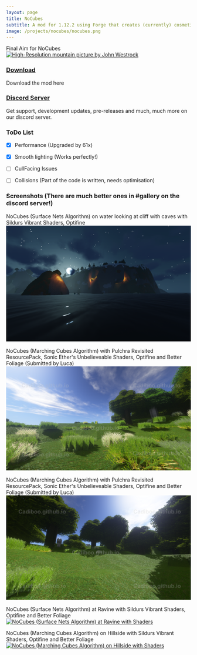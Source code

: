 ```yaml
---
layout: page
title: NoCubes
subtitle: A mod for 1.12.2 using Forge that creates (currently) cosmetic-only curved terrain layout in Minecraft
image: /projects/nocubes/nocubes.png
---
```

Final Aim for NoCubes
[![High-Resolution mountain picture by John Westrock](/projects/nocubes/john-westrock-1189512-unsplash.png "High-Resolution mountain picture by John Westrock")](https://unsplash.com/@johnwestrock?utm_medium=referral&utm_campaign=photographer-credit&utm_content=creditBadge)

### [Download](/projects/nocubes/download)
Download the mod here

### [Discord Server](https://discord.gg/zKP8EgY)
Get support, development updates, pre-releases and much, much more on our discord server.

### ToDo List
- [x] Performance (Upgraded by 61x)
- [x] Smooth lighting (Works perfectly!)
- [ ] CullFacing Issues
- [ ] Collisions (Part of the code is written, needs optimisation)


### Screenshots (There are much better ones in #gallery on the discord server!)
NoCubes (Surface Nets Algorithm) on water looking at cliff with caves with Sildurs Vibrant Shaders, Optifine
[![NoCubes (Surface Nets Algorithm) on water looking at cliff with caves with Shaders](/projects/nocubes/screenshots/surface_nets_water_cliff_cave_shaders.png "NoCubes (Marching Cubes Algorithm) on Hillside with Shaders")](/projects/nocubes/screenshots/surface_nets_water_cliff_cave_shaders.png)

NoCubes (Marching Cubes Algorithm) with Pulchra Revisited ResourcePack, Sonic Ether's Unbelieveable Shaders, Optifine and Better Foliage (Submitted by Luca)
[![NoCubes (Marching Cubes Algorithm) with Shaders in Plains Biome](/projects/nocubes/screenshots/marching_cubes_plains.png "NoCubes (Marching Cubes Algorithm) with Shaders in Plains Biome")](/projects/nocubes/screenshots/marching_cubes_plains.png)

NoCubes (Marching Cubes Algorithm) with Pulchra Revisited ResourcePack, Sonic Ether's Unbelieveable Shaders, Optifine and Better Foliage (Submitted by Luca)
[![NoCubes (Marching Cubes Algorithm) with Shaders in Plains Biome looking up hill with Wolves](/projects/nocubes/screenshots/marching_cubes_plains_hill_wolf.png "NoCubes (Marching Cubes Algorithm) with Shaders in Plains Biome looking up hill with Wolves")](/projects/nocubes/screenshots/marching_cubes_plains_hill_wolf.png)

NoCubes (Surface Nets Algorithm) at Ravine with Sildurs Vibrant Shaders, Optifine and Better Foliage
[![NoCubes (Surface Nets Algorithm) at Ravine  with Shaders](/projects/nocubes/screenshots/surface_nets_ravine_day.png "NoCubes (Surface Nets Algorithm) at Ravine with Shaders")](/projects/nocubes/screenshots/surface_nets_ravine_day.png)

NoCubes (Marching Cubes Algorithm) on Hillside with Sildurs Vibrant Shaders, Optifine and Better Foliage
[![NoCubes (Marching Cubes Algorithm) on Hillside with Shaders](/projects/nocubes/screenshots/marching_cubes_hillside_shaders.png "NoCubes (Marching Cubes Algorithm) on Hillside with Shaders")](/projects/nocubes/screenshots/marching_cubes_hillside_shaders.png)
